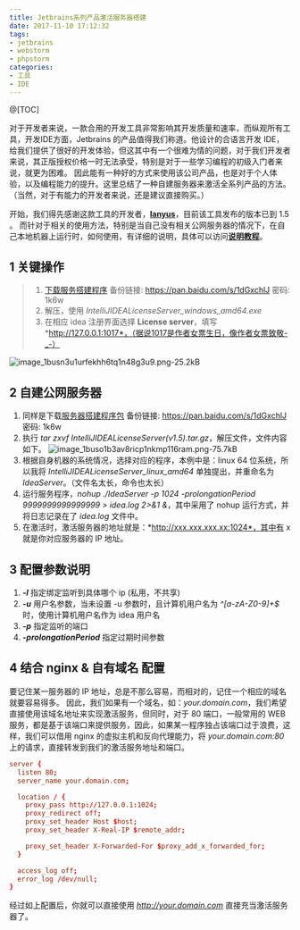 ```yaml
---
title: Jetbrains系列产品激活服务器搭建
date: 2017-11-10 17:12:32
tags:
- jetbrains
- webstorm
- phpstorm
categories:
- 工具
- IDE
---
```

@[TOC]

<!-- more -->

对于开发者来说，一款合用的开发工具非常影响其开发质量和速率，而纵观所有工具，开发IDE方面，Jetbrains 的产品值得我们称道。他设计的合语言开发 IDE，给我们提供了很好的开发体验，但这其中有一个很难为情的问题，对于我们开发者来说，其正版授权价格一时无法承受，特别是对于一些学习编程的初级入门者来说，就更为困难。
因此能有一种好的方式来使用该公司产品，也是对于个人体验，以及编程能力的提升。这里总结了一种自建服务器来激活全系列产品的方法。（当然，对于有能力的开发者来说，还是建议直接购买。）

开始，我们得先感谢这款工具的开发者，[**lanyus**][1]，目前该工具发布的版本已到 1.5 。
而针对于相关的使用方法，特别是当自己没有相关公网服务器的情况下，在自己本地机器上运行时，如何使用，有详细的说明，具体可以访问[**说明教程**][2]。
## 1 关键操作
> 1. [下载服务搭建程序][3]   备份链接: https://pan.baidu.com/s/1dGxchlJ 密码: 1k6w
> 2. 解压，使用 *IntelliJIDEALicenseServer_windows_amd64.exe*
> 3. 在相应 idea 注册界面选择 **License server**，填写 *http://127.0.0.1:1017*，（据说1017是作者女票生日，像作者女票致敬-_-）

![image_1busn3u1urfekhh6tq1n48g3u9.png-25.2kB][4]

## 2 自建公网服务器
1. 同样是下载[服务器搭建程序包][5]   备份链接: https://pan.baidu.com/s/1dGxchlJ 密码: 1k6w
2. 执行 *tar zxvf IntelliJIDEALicenseServer\(v1.5\).tar.gz*，解压文件，文件内容如下。
![image_1buso1b3av8ricp1nkmp116ram.png-75.7kB][6]
3. 根据自身机器的系统情况，选择对应的程序，本例中是：linux 64 位系统，所以我将 *IntelliJIDEALicenseServer_linux_amd64* 单独提出，并重命名为 *IdeaServer*。（文件名太长，命令也太长）
4. 运行服务程序，*nohup ./IdeaServer -p 1024 -prolongationPeriod 9999999999999999 > idea.log 2>&1 &*，其中采用了 nohup 运行方式，并将日志记录在了 *idea.log* 文件中。
5. 在激活时，激活服务器的地址就是：*http://xxx.xxx.xxx.xx:1024*，其中有 x 就是你对应服务器的 IP 地址。

## 3 配置参数说明
1. ***-l***  指定绑定监听到具体哪个 ip (私用，不共享)
2. ***-u***  用户名参数，当未设置 -u 参数时，且计算机用户名为 *^[a-zA-Z0-9]+$* 时，使用计算机用户名作为 idea 用户名
3. ***-p***  指定监听的端口
4. ***-prolongationPeriod***  指定过期时间参数

## 4 结合 nginx & 自有域名 配置
要记住某一服务器的 IP 地址，总是不那么容易，而相对的，记住一个相应的域名就要容易得多。
因此，我们如果有一个域名，如：*your.domain.com*，我们希望直接使用该域名地址来实现激活服务，但同时，对于 80 端口，一般常用的 WEB 服务，都是基于该端口来提供服务，因此，如果某一程序独占该端口过于浪费，这样，我们可以借用 nginx 的虚拟主机和反向代理能力，将 *your.domain.com:80* 上的请求，直接转发到我们的激活服务地址和端口。
```conf
server {
  listen 80;
  server_name your.domain.com;

  location / {
    proxy_pass http://127.0.0.1:1024;
    proxy_redirect off;
    proxy_set_header Host $host;
    proxy_set_header X-Real-IP $remote_addr;

    proxy_set_header X-Forwarded-For $proxy_add_x_forwarded_for;
  }

  access_log off;
  error_log /dev/null;
}
```
经过如上配置后，你就可以直接使用 *http://your.domain.com* 直接充当激活服务器了。

  [1]: http://blog.lanyus.com/archives/314.html
  [2]: http://blog.lanyus.com/archives/174.html
  [3]: https://mega.nz/#!2w5WBL7I!OhsaQHOaW_IsUznu5loN3a-bSbLV--McOBqA-PM8EuY
  [4]: http://static.zybuluo.com/lfire/iuwa7up8t5s3al6nt3gans2w/image_1busn3u1urfekhh6tq1n48g3u9.png
  [5]: https://mega.nz/#!2w5WBL7I!OhsaQHOaW_IsUznu5loN3a-bSbLV--McOBqA-PM8EuY
  [6]: http://static.zybuluo.com/lfire/y14rx1cok7mit5fsd7vjar0w/image_1buso1b3av8ricp1nkmp116ram.png
